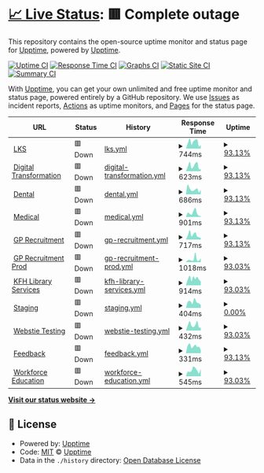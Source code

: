 # [📈 Live Status](https://upptime.github.io/upptime): <!--live status--> **🟥 Complete outage**

This repository contains the open-source uptime monitor and status page for [Upptime](https://upptime.js.org), powered by [Upptime](https://github.com/upptime/upptime).

[![Uptime CI](https://github.com/sankar-shunmuga/NWP-Monitor-Tool/workflows/Uptime%20CI/badge.svg)](https://github.com/sankar-shunmuga/NWP-Monitor-Tool/actions?query=workflow%3A%22Uptime+CI%22)
[![Response Time CI](https://github.com/sankar-shunmuga/NWP-Monitor-Tool/workflows/Response%20Time%20CI/badge.svg)](https://github.com/sankar-shunmuga/NWP-Monitor-Tool/actions?query=workflow%3A%22Response+Time+CI%22)
[![Graphs CI](https://github.com/sankar-shunmuga/NWP-Monitor-Tool/workflows/Graphs%20CI/badge.svg)](https://github.com/sankar-shunmuga/NWP-Monitor-Tool/actions?query=workflow%3A%22Graphs+CI%22)
[![Static Site CI](https://github.com/sankar-shunmuga/NWP-Monitor-Tool/workflows/Static%20Site%20CI/badge.svg)](https://github.com/sankar-shunmuga/NWP-Monitor-Tool/actions?query=workflow%3A%22Static+Site+CI%22)
[![Summary CI](https://github.com/sankar-shunmuga/NWP-Monitor-Tool/workflows/Summary%20CI/badge.svg)](https://github.com/sankar-shunmuga/NWP-Monitor-Tool/actions?query=workflow%3A%22Summary+CI%22)

With [Upptime](https://upptime.js.org), you can get your own unlimited and free uptime monitor and status page, powered entirely by a GitHub repository. We use [Issues](https://github.com/upptime/upptime/issues) as incident reports, [Actions](https://github.com/sankar-shunmuga/NWP-Monitor-Tool/actions) as uptime monitors, and [Pages](https://upptime.github.io/upptime) for the status page.

<!--start: status pages-->
<!-- This summary is generated by Upptime (https://github.com/upptime/upptime) -->
<!-- Do not edit this manually, your changes will be overwritten -->
<!-- prettier-ignore -->
| URL | Status | History | Response Time | Uptime |
| --- | ------ | ------- | ------------- | ------ |
| <img alt="" src="https://icons.duckduckgo.com/ip3/library.hee.nhs.uk.ico" height="13"> [LKS](https://library.hee.nhs.uk) | 🟥 Down | [lks.yml](https://github.com/sankar-shunmuga/NWP-Monitor-Tool/commits/HEAD/history/lks.yml) | <details><summary><img alt="Response time graph" src="./graphs/lks/response-time-week.png" height="20"> 744ms</summary><br><a href="https://sankar-shunmuga.github.io/NWP-Monitor-Tool/history/lks"><img alt="Response time 761" src="https://img.shields.io/endpoint?url=https%3A%2F%2Fraw.githubusercontent.com%2Fsankar-shunmuga%2FNWP-Monitor-Tool%2FHEAD%2Fapi%2Flks%2Fresponse-time.json"></a><br><a href="https://sankar-shunmuga.github.io/NWP-Monitor-Tool/history/lks"><img alt="24-hour response time 325" src="https://img.shields.io/endpoint?url=https%3A%2F%2Fraw.githubusercontent.com%2Fsankar-shunmuga%2FNWP-Monitor-Tool%2FHEAD%2Fapi%2Flks%2Fresponse-time-day.json"></a><br><a href="https://sankar-shunmuga.github.io/NWP-Monitor-Tool/history/lks"><img alt="7-day response time 744" src="https://img.shields.io/endpoint?url=https%3A%2F%2Fraw.githubusercontent.com%2Fsankar-shunmuga%2FNWP-Monitor-Tool%2FHEAD%2Fapi%2Flks%2Fresponse-time-week.json"></a><br><a href="https://sankar-shunmuga.github.io/NWP-Monitor-Tool/history/lks"><img alt="30-day response time 864" src="https://img.shields.io/endpoint?url=https%3A%2F%2Fraw.githubusercontent.com%2Fsankar-shunmuga%2FNWP-Monitor-Tool%2FHEAD%2Fapi%2Flks%2Fresponse-time-month.json"></a><br><a href="https://sankar-shunmuga.github.io/NWP-Monitor-Tool/history/lks"><img alt="1-year response time 827" src="https://img.shields.io/endpoint?url=https%3A%2F%2Fraw.githubusercontent.com%2Fsankar-shunmuga%2FNWP-Monitor-Tool%2FHEAD%2Fapi%2Flks%2Fresponse-time-year.json"></a></details> | <details><summary><a href="https://sankar-shunmuga.github.io/NWP-Monitor-Tool/history/lks">93.13%</a></summary><a href="https://sankar-shunmuga.github.io/NWP-Monitor-Tool/history/lks"><img alt="All-time uptime 99.94%" src="https://img.shields.io/endpoint?url=https%3A%2F%2Fraw.githubusercontent.com%2Fsankar-shunmuga%2FNWP-Monitor-Tool%2FHEAD%2Fapi%2Flks%2Fuptime.json"></a><br><a href="https://sankar-shunmuga.github.io/NWP-Monitor-Tool/history/lks"><img alt="24-hour uptime 51.91%" src="https://img.shields.io/endpoint?url=https%3A%2F%2Fraw.githubusercontent.com%2Fsankar-shunmuga%2FNWP-Monitor-Tool%2FHEAD%2Fapi%2Flks%2Fuptime-day.json"></a><br><a href="https://sankar-shunmuga.github.io/NWP-Monitor-Tool/history/lks"><img alt="7-day uptime 93.13%" src="https://img.shields.io/endpoint?url=https%3A%2F%2Fraw.githubusercontent.com%2Fsankar-shunmuga%2FNWP-Monitor-Tool%2FHEAD%2Fapi%2Flks%2Fuptime-week.json"></a><br><a href="https://sankar-shunmuga.github.io/NWP-Monitor-Tool/history/lks"><img alt="30-day uptime 98.42%" src="https://img.shields.io/endpoint?url=https%3A%2F%2Fraw.githubusercontent.com%2Fsankar-shunmuga%2FNWP-Monitor-Tool%2FHEAD%2Fapi%2Flks%2Fuptime-month.json"></a><br><a href="https://sankar-shunmuga.github.io/NWP-Monitor-Tool/history/lks"><img alt="1-year uptime 99.87%" src="https://img.shields.io/endpoint?url=https%3A%2F%2Fraw.githubusercontent.com%2Fsankar-shunmuga%2FNWP-Monitor-Tool%2FHEAD%2Fapi%2Flks%2Fuptime-year.json"></a></details>
| <img alt="" src="https://icons.duckduckgo.com/ip3/digital-transformation.hee.nhs.uk.ico" height="13"> [Digital Transformation](https://digital-transformation.hee.nhs.uk) | 🟥 Down | [digital-transformation.yml](https://github.com/sankar-shunmuga/NWP-Monitor-Tool/commits/HEAD/history/digital-transformation.yml) | <details><summary><img alt="Response time graph" src="./graphs/digital-transformation/response-time-week.png" height="20"> 623ms</summary><br><a href="https://sankar-shunmuga.github.io/NWP-Monitor-Tool/history/digital-transformation"><img alt="Response time 540" src="https://img.shields.io/endpoint?url=https%3A%2F%2Fraw.githubusercontent.com%2Fsankar-shunmuga%2FNWP-Monitor-Tool%2FHEAD%2Fapi%2Fdigital-transformation%2Fresponse-time.json"></a><br><a href="https://sankar-shunmuga.github.io/NWP-Monitor-Tool/history/digital-transformation"><img alt="24-hour response time 233" src="https://img.shields.io/endpoint?url=https%3A%2F%2Fraw.githubusercontent.com%2Fsankar-shunmuga%2FNWP-Monitor-Tool%2FHEAD%2Fapi%2Fdigital-transformation%2Fresponse-time-day.json"></a><br><a href="https://sankar-shunmuga.github.io/NWP-Monitor-Tool/history/digital-transformation"><img alt="7-day response time 623" src="https://img.shields.io/endpoint?url=https%3A%2F%2Fraw.githubusercontent.com%2Fsankar-shunmuga%2FNWP-Monitor-Tool%2FHEAD%2Fapi%2Fdigital-transformation%2Fresponse-time-week.json"></a><br><a href="https://sankar-shunmuga.github.io/NWP-Monitor-Tool/history/digital-transformation"><img alt="30-day response time 550" src="https://img.shields.io/endpoint?url=https%3A%2F%2Fraw.githubusercontent.com%2Fsankar-shunmuga%2FNWP-Monitor-Tool%2FHEAD%2Fapi%2Fdigital-transformation%2Fresponse-time-month.json"></a><br><a href="https://sankar-shunmuga.github.io/NWP-Monitor-Tool/history/digital-transformation"><img alt="1-year response time 593" src="https://img.shields.io/endpoint?url=https%3A%2F%2Fraw.githubusercontent.com%2Fsankar-shunmuga%2FNWP-Monitor-Tool%2FHEAD%2Fapi%2Fdigital-transformation%2Fresponse-time-year.json"></a></details> | <details><summary><a href="https://sankar-shunmuga.github.io/NWP-Monitor-Tool/history/digital-transformation">93.13%</a></summary><a href="https://sankar-shunmuga.github.io/NWP-Monitor-Tool/history/digital-transformation"><img alt="All-time uptime 99.94%" src="https://img.shields.io/endpoint?url=https%3A%2F%2Fraw.githubusercontent.com%2Fsankar-shunmuga%2FNWP-Monitor-Tool%2FHEAD%2Fapi%2Fdigital-transformation%2Fuptime.json"></a><br><a href="https://sankar-shunmuga.github.io/NWP-Monitor-Tool/history/digital-transformation"><img alt="24-hour uptime 51.91%" src="https://img.shields.io/endpoint?url=https%3A%2F%2Fraw.githubusercontent.com%2Fsankar-shunmuga%2FNWP-Monitor-Tool%2FHEAD%2Fapi%2Fdigital-transformation%2Fuptime-day.json"></a><br><a href="https://sankar-shunmuga.github.io/NWP-Monitor-Tool/history/digital-transformation"><img alt="7-day uptime 93.13%" src="https://img.shields.io/endpoint?url=https%3A%2F%2Fraw.githubusercontent.com%2Fsankar-shunmuga%2FNWP-Monitor-Tool%2FHEAD%2Fapi%2Fdigital-transformation%2Fuptime-week.json"></a><br><a href="https://sankar-shunmuga.github.io/NWP-Monitor-Tool/history/digital-transformation"><img alt="30-day uptime 98.42%" src="https://img.shields.io/endpoint?url=https%3A%2F%2Fraw.githubusercontent.com%2Fsankar-shunmuga%2FNWP-Monitor-Tool%2FHEAD%2Fapi%2Fdigital-transformation%2Fuptime-month.json"></a><br><a href="https://sankar-shunmuga.github.io/NWP-Monitor-Tool/history/digital-transformation"><img alt="1-year uptime 99.87%" src="https://img.shields.io/endpoint?url=https%3A%2F%2Fraw.githubusercontent.com%2Fsankar-shunmuga%2FNWP-Monitor-Tool%2FHEAD%2Fapi%2Fdigital-transformation%2Fuptime-year.json"></a></details>
| <img alt="" src="https://icons.duckduckgo.com/ip3/dental.hee.nhs.uk.ico" height="13"> [Dental](https://dental.hee.nhs.uk) | 🟥 Down | [dental.yml](https://github.com/sankar-shunmuga/NWP-Monitor-Tool/commits/HEAD/history/dental.yml) | <details><summary><img alt="Response time graph" src="./graphs/dental/response-time-week.png" height="20"> 686ms</summary><br><a href="https://sankar-shunmuga.github.io/NWP-Monitor-Tool/history/dental"><img alt="Response time 691" src="https://img.shields.io/endpoint?url=https%3A%2F%2Fraw.githubusercontent.com%2Fsankar-shunmuga%2FNWP-Monitor-Tool%2FHEAD%2Fapi%2Fdental%2Fresponse-time.json"></a><br><a href="https://sankar-shunmuga.github.io/NWP-Monitor-Tool/history/dental"><img alt="24-hour response time 432" src="https://img.shields.io/endpoint?url=https%3A%2F%2Fraw.githubusercontent.com%2Fsankar-shunmuga%2FNWP-Monitor-Tool%2FHEAD%2Fapi%2Fdental%2Fresponse-time-day.json"></a><br><a href="https://sankar-shunmuga.github.io/NWP-Monitor-Tool/history/dental"><img alt="7-day response time 686" src="https://img.shields.io/endpoint?url=https%3A%2F%2Fraw.githubusercontent.com%2Fsankar-shunmuga%2FNWP-Monitor-Tool%2FHEAD%2Fapi%2Fdental%2Fresponse-time-week.json"></a><br><a href="https://sankar-shunmuga.github.io/NWP-Monitor-Tool/history/dental"><img alt="30-day response time 732" src="https://img.shields.io/endpoint?url=https%3A%2F%2Fraw.githubusercontent.com%2Fsankar-shunmuga%2FNWP-Monitor-Tool%2FHEAD%2Fapi%2Fdental%2Fresponse-time-month.json"></a><br><a href="https://sankar-shunmuga.github.io/NWP-Monitor-Tool/history/dental"><img alt="1-year response time 751" src="https://img.shields.io/endpoint?url=https%3A%2F%2Fraw.githubusercontent.com%2Fsankar-shunmuga%2FNWP-Monitor-Tool%2FHEAD%2Fapi%2Fdental%2Fresponse-time-year.json"></a></details> | <details><summary><a href="https://sankar-shunmuga.github.io/NWP-Monitor-Tool/history/dental">93.13%</a></summary><a href="https://sankar-shunmuga.github.io/NWP-Monitor-Tool/history/dental"><img alt="All-time uptime 99.94%" src="https://img.shields.io/endpoint?url=https%3A%2F%2Fraw.githubusercontent.com%2Fsankar-shunmuga%2FNWP-Monitor-Tool%2FHEAD%2Fapi%2Fdental%2Fuptime.json"></a><br><a href="https://sankar-shunmuga.github.io/NWP-Monitor-Tool/history/dental"><img alt="24-hour uptime 51.91%" src="https://img.shields.io/endpoint?url=https%3A%2F%2Fraw.githubusercontent.com%2Fsankar-shunmuga%2FNWP-Monitor-Tool%2FHEAD%2Fapi%2Fdental%2Fuptime-day.json"></a><br><a href="https://sankar-shunmuga.github.io/NWP-Monitor-Tool/history/dental"><img alt="7-day uptime 93.13%" src="https://img.shields.io/endpoint?url=https%3A%2F%2Fraw.githubusercontent.com%2Fsankar-shunmuga%2FNWP-Monitor-Tool%2FHEAD%2Fapi%2Fdental%2Fuptime-week.json"></a><br><a href="https://sankar-shunmuga.github.io/NWP-Monitor-Tool/history/dental"><img alt="30-day uptime 98.42%" src="https://img.shields.io/endpoint?url=https%3A%2F%2Fraw.githubusercontent.com%2Fsankar-shunmuga%2FNWP-Monitor-Tool%2FHEAD%2Fapi%2Fdental%2Fuptime-month.json"></a><br><a href="https://sankar-shunmuga.github.io/NWP-Monitor-Tool/history/dental"><img alt="1-year uptime 99.86%" src="https://img.shields.io/endpoint?url=https%3A%2F%2Fraw.githubusercontent.com%2Fsankar-shunmuga%2FNWP-Monitor-Tool%2FHEAD%2Fapi%2Fdental%2Fuptime-year.json"></a></details>
| <img alt="" src="https://icons.duckduckgo.com/ip3/medical.hee.nhs.uk.ico" height="13"> [Medical](https://medical.hee.nhs.uk) | 🟥 Down | [medical.yml](https://github.com/sankar-shunmuga/NWP-Monitor-Tool/commits/HEAD/history/medical.yml) | <details><summary><img alt="Response time graph" src="./graphs/medical/response-time-week.png" height="20"> 901ms</summary><br><a href="https://sankar-shunmuga.github.io/NWP-Monitor-Tool/history/medical"><img alt="Response time 814" src="https://img.shields.io/endpoint?url=https%3A%2F%2Fraw.githubusercontent.com%2Fsankar-shunmuga%2FNWP-Monitor-Tool%2FHEAD%2Fapi%2Fmedical%2Fresponse-time.json"></a><br><a href="https://sankar-shunmuga.github.io/NWP-Monitor-Tool/history/medical"><img alt="24-hour response time 216" src="https://img.shields.io/endpoint?url=https%3A%2F%2Fraw.githubusercontent.com%2Fsankar-shunmuga%2FNWP-Monitor-Tool%2FHEAD%2Fapi%2Fmedical%2Fresponse-time-day.json"></a><br><a href="https://sankar-shunmuga.github.io/NWP-Monitor-Tool/history/medical"><img alt="7-day response time 901" src="https://img.shields.io/endpoint?url=https%3A%2F%2Fraw.githubusercontent.com%2Fsankar-shunmuga%2FNWP-Monitor-Tool%2FHEAD%2Fapi%2Fmedical%2Fresponse-time-week.json"></a><br><a href="https://sankar-shunmuga.github.io/NWP-Monitor-Tool/history/medical"><img alt="30-day response time 873" src="https://img.shields.io/endpoint?url=https%3A%2F%2Fraw.githubusercontent.com%2Fsankar-shunmuga%2FNWP-Monitor-Tool%2FHEAD%2Fapi%2Fmedical%2Fresponse-time-month.json"></a><br><a href="https://sankar-shunmuga.github.io/NWP-Monitor-Tool/history/medical"><img alt="1-year response time 889" src="https://img.shields.io/endpoint?url=https%3A%2F%2Fraw.githubusercontent.com%2Fsankar-shunmuga%2FNWP-Monitor-Tool%2FHEAD%2Fapi%2Fmedical%2Fresponse-time-year.json"></a></details> | <details><summary><a href="https://sankar-shunmuga.github.io/NWP-Monitor-Tool/history/medical">93.13%</a></summary><a href="https://sankar-shunmuga.github.io/NWP-Monitor-Tool/history/medical"><img alt="All-time uptime 99.95%" src="https://img.shields.io/endpoint?url=https%3A%2F%2Fraw.githubusercontent.com%2Fsankar-shunmuga%2FNWP-Monitor-Tool%2FHEAD%2Fapi%2Fmedical%2Fuptime.json"></a><br><a href="https://sankar-shunmuga.github.io/NWP-Monitor-Tool/history/medical"><img alt="24-hour uptime 51.91%" src="https://img.shields.io/endpoint?url=https%3A%2F%2Fraw.githubusercontent.com%2Fsankar-shunmuga%2FNWP-Monitor-Tool%2FHEAD%2Fapi%2Fmedical%2Fuptime-day.json"></a><br><a href="https://sankar-shunmuga.github.io/NWP-Monitor-Tool/history/medical"><img alt="7-day uptime 93.13%" src="https://img.shields.io/endpoint?url=https%3A%2F%2Fraw.githubusercontent.com%2Fsankar-shunmuga%2FNWP-Monitor-Tool%2FHEAD%2Fapi%2Fmedical%2Fuptime-week.json"></a><br><a href="https://sankar-shunmuga.github.io/NWP-Monitor-Tool/history/medical"><img alt="30-day uptime 98.42%" src="https://img.shields.io/endpoint?url=https%3A%2F%2Fraw.githubusercontent.com%2Fsankar-shunmuga%2FNWP-Monitor-Tool%2FHEAD%2Fapi%2Fmedical%2Fuptime-month.json"></a><br><a href="https://sankar-shunmuga.github.io/NWP-Monitor-Tool/history/medical"><img alt="1-year uptime 99.87%" src="https://img.shields.io/endpoint?url=https%3A%2F%2Fraw.githubusercontent.com%2Fsankar-shunmuga%2FNWP-Monitor-Tool%2FHEAD%2Fapi%2Fmedical%2Fuptime-year.json"></a></details>
| <img alt="" src="https://icons.duckduckgo.com/ip3/gprecruitment.hee.nhs.uk.ico" height="13"> [GP Recruitment](https://gprecruitment.hee.nhs.uk) | 🟥 Down | [gp-recruitment.yml](https://github.com/sankar-shunmuga/NWP-Monitor-Tool/commits/HEAD/history/gp-recruitment.yml) | <details><summary><img alt="Response time graph" src="./graphs/gp-recruitment/response-time-week.png" height="20"> 717ms</summary><br><a href="https://sankar-shunmuga.github.io/NWP-Monitor-Tool/history/gp-recruitment"><img alt="Response time 712" src="https://img.shields.io/endpoint?url=https%3A%2F%2Fraw.githubusercontent.com%2Fsankar-shunmuga%2FNWP-Monitor-Tool%2FHEAD%2Fapi%2Fgp-recruitment%2Fresponse-time.json"></a><br><a href="https://sankar-shunmuga.github.io/NWP-Monitor-Tool/history/gp-recruitment"><img alt="24-hour response time 289" src="https://img.shields.io/endpoint?url=https%3A%2F%2Fraw.githubusercontent.com%2Fsankar-shunmuga%2FNWP-Monitor-Tool%2FHEAD%2Fapi%2Fgp-recruitment%2Fresponse-time-day.json"></a><br><a href="https://sankar-shunmuga.github.io/NWP-Monitor-Tool/history/gp-recruitment"><img alt="7-day response time 717" src="https://img.shields.io/endpoint?url=https%3A%2F%2Fraw.githubusercontent.com%2Fsankar-shunmuga%2FNWP-Monitor-Tool%2FHEAD%2Fapi%2Fgp-recruitment%2Fresponse-time-week.json"></a><br><a href="https://sankar-shunmuga.github.io/NWP-Monitor-Tool/history/gp-recruitment"><img alt="30-day response time 760" src="https://img.shields.io/endpoint?url=https%3A%2F%2Fraw.githubusercontent.com%2Fsankar-shunmuga%2FNWP-Monitor-Tool%2FHEAD%2Fapi%2Fgp-recruitment%2Fresponse-time-month.json"></a><br><a href="https://sankar-shunmuga.github.io/NWP-Monitor-Tool/history/gp-recruitment"><img alt="1-year response time 778" src="https://img.shields.io/endpoint?url=https%3A%2F%2Fraw.githubusercontent.com%2Fsankar-shunmuga%2FNWP-Monitor-Tool%2FHEAD%2Fapi%2Fgp-recruitment%2Fresponse-time-year.json"></a></details> | <details><summary><a href="https://sankar-shunmuga.github.io/NWP-Monitor-Tool/history/gp-recruitment">93.13%</a></summary><a href="https://sankar-shunmuga.github.io/NWP-Monitor-Tool/history/gp-recruitment"><img alt="All-time uptime 99.94%" src="https://img.shields.io/endpoint?url=https%3A%2F%2Fraw.githubusercontent.com%2Fsankar-shunmuga%2FNWP-Monitor-Tool%2FHEAD%2Fapi%2Fgp-recruitment%2Fuptime.json"></a><br><a href="https://sankar-shunmuga.github.io/NWP-Monitor-Tool/history/gp-recruitment"><img alt="24-hour uptime 51.92%" src="https://img.shields.io/endpoint?url=https%3A%2F%2Fraw.githubusercontent.com%2Fsankar-shunmuga%2FNWP-Monitor-Tool%2FHEAD%2Fapi%2Fgp-recruitment%2Fuptime-day.json"></a><br><a href="https://sankar-shunmuga.github.io/NWP-Monitor-Tool/history/gp-recruitment"><img alt="7-day uptime 93.13%" src="https://img.shields.io/endpoint?url=https%3A%2F%2Fraw.githubusercontent.com%2Fsankar-shunmuga%2FNWP-Monitor-Tool%2FHEAD%2Fapi%2Fgp-recruitment%2Fuptime-week.json"></a><br><a href="https://sankar-shunmuga.github.io/NWP-Monitor-Tool/history/gp-recruitment"><img alt="30-day uptime 98.42%" src="https://img.shields.io/endpoint?url=https%3A%2F%2Fraw.githubusercontent.com%2Fsankar-shunmuga%2FNWP-Monitor-Tool%2FHEAD%2Fapi%2Fgp-recruitment%2Fuptime-month.json"></a><br><a href="https://sankar-shunmuga.github.io/NWP-Monitor-Tool/history/gp-recruitment"><img alt="1-year uptime 99.87%" src="https://img.shields.io/endpoint?url=https%3A%2F%2Fraw.githubusercontent.com%2Fsankar-shunmuga%2FNWP-Monitor-Tool%2FHEAD%2Fapi%2Fgp-recruitment%2Fuptime-year.json"></a></details>
| <img alt="" src="https://icons.duckduckgo.com/ip3/gprecruitment-prod.hee.nhs.uk.ico" height="13"> [GP Recruitment Prod](https://gprecruitment-prod.hee.nhs.uk) | 🟥 Down | [gp-recruitment-prod.yml](https://github.com/sankar-shunmuga/NWP-Monitor-Tool/commits/HEAD/history/gp-recruitment-prod.yml) | <details><summary><img alt="Response time graph" src="./graphs/gp-recruitment-prod/response-time-week.png" height="20"> 1018ms</summary><br><a href="https://sankar-shunmuga.github.io/NWP-Monitor-Tool/history/gp-recruitment-prod"><img alt="Response time 681" src="https://img.shields.io/endpoint?url=https%3A%2F%2Fraw.githubusercontent.com%2Fsankar-shunmuga%2FNWP-Monitor-Tool%2FHEAD%2Fapi%2Fgp-recruitment-prod%2Fresponse-time.json"></a><br><a href="https://sankar-shunmuga.github.io/NWP-Monitor-Tool/history/gp-recruitment-prod"><img alt="24-hour response time 906" src="https://img.shields.io/endpoint?url=https%3A%2F%2Fraw.githubusercontent.com%2Fsankar-shunmuga%2FNWP-Monitor-Tool%2FHEAD%2Fapi%2Fgp-recruitment-prod%2Fresponse-time-day.json"></a><br><a href="https://sankar-shunmuga.github.io/NWP-Monitor-Tool/history/gp-recruitment-prod"><img alt="7-day response time 1018" src="https://img.shields.io/endpoint?url=https%3A%2F%2Fraw.githubusercontent.com%2Fsankar-shunmuga%2FNWP-Monitor-Tool%2FHEAD%2Fapi%2Fgp-recruitment-prod%2Fresponse-time-week.json"></a><br><a href="https://sankar-shunmuga.github.io/NWP-Monitor-Tool/history/gp-recruitment-prod"><img alt="30-day response time 780" src="https://img.shields.io/endpoint?url=https%3A%2F%2Fraw.githubusercontent.com%2Fsankar-shunmuga%2FNWP-Monitor-Tool%2FHEAD%2Fapi%2Fgp-recruitment-prod%2Fresponse-time-month.json"></a><br><a href="https://sankar-shunmuga.github.io/NWP-Monitor-Tool/history/gp-recruitment-prod"><img alt="1-year response time 732" src="https://img.shields.io/endpoint?url=https%3A%2F%2Fraw.githubusercontent.com%2Fsankar-shunmuga%2FNWP-Monitor-Tool%2FHEAD%2Fapi%2Fgp-recruitment-prod%2Fresponse-time-year.json"></a></details> | <details><summary><a href="https://sankar-shunmuga.github.io/NWP-Monitor-Tool/history/gp-recruitment-prod">93.03%</a></summary><a href="https://sankar-shunmuga.github.io/NWP-Monitor-Tool/history/gp-recruitment-prod"><img alt="All-time uptime 99.94%" src="https://img.shields.io/endpoint?url=https%3A%2F%2Fraw.githubusercontent.com%2Fsankar-shunmuga%2FNWP-Monitor-Tool%2FHEAD%2Fapi%2Fgp-recruitment-prod%2Fuptime.json"></a><br><a href="https://sankar-shunmuga.github.io/NWP-Monitor-Tool/history/gp-recruitment-prod"><img alt="24-hour uptime 51.18%" src="https://img.shields.io/endpoint?url=https%3A%2F%2Fraw.githubusercontent.com%2Fsankar-shunmuga%2FNWP-Monitor-Tool%2FHEAD%2Fapi%2Fgp-recruitment-prod%2Fuptime-day.json"></a><br><a href="https://sankar-shunmuga.github.io/NWP-Monitor-Tool/history/gp-recruitment-prod"><img alt="7-day uptime 93.03%" src="https://img.shields.io/endpoint?url=https%3A%2F%2Fraw.githubusercontent.com%2Fsankar-shunmuga%2FNWP-Monitor-Tool%2FHEAD%2Fapi%2Fgp-recruitment-prod%2Fuptime-week.json"></a><br><a href="https://sankar-shunmuga.github.io/NWP-Monitor-Tool/history/gp-recruitment-prod"><img alt="30-day uptime 98.40%" src="https://img.shields.io/endpoint?url=https%3A%2F%2Fraw.githubusercontent.com%2Fsankar-shunmuga%2FNWP-Monitor-Tool%2FHEAD%2Fapi%2Fgp-recruitment-prod%2Fuptime-month.json"></a><br><a href="https://sankar-shunmuga.github.io/NWP-Monitor-Tool/history/gp-recruitment-prod"><img alt="1-year uptime 99.87%" src="https://img.shields.io/endpoint?url=https%3A%2F%2Fraw.githubusercontent.com%2Fsankar-shunmuga%2FNWP-Monitor-Tool%2FHEAD%2Fapi%2Fgp-recruitment-prod%2Fuptime-year.json"></a></details>
| <img alt="" src="https://icons.duckduckgo.com/ip3/kfh.libraryservices.nhs.uk.ico" height="13"> [KFH Library Services](https://kfh.libraryservices.nhs.uk) | 🟥 Down | [kfh-library-services.yml](https://github.com/sankar-shunmuga/NWP-Monitor-Tool/commits/HEAD/history/kfh-library-services.yml) | <details><summary><img alt="Response time graph" src="./graphs/kfh-library-services/response-time-week.png" height="20"> 914ms</summary><br><a href="https://sankar-shunmuga.github.io/NWP-Monitor-Tool/history/kfh-library-services"><img alt="Response time 851" src="https://img.shields.io/endpoint?url=https%3A%2F%2Fraw.githubusercontent.com%2Fsankar-shunmuga%2FNWP-Monitor-Tool%2FHEAD%2Fapi%2Fkfh-library-services%2Fresponse-time.json"></a><br><a href="https://sankar-shunmuga.github.io/NWP-Monitor-Tool/history/kfh-library-services"><img alt="24-hour response time 659" src="https://img.shields.io/endpoint?url=https%3A%2F%2Fraw.githubusercontent.com%2Fsankar-shunmuga%2FNWP-Monitor-Tool%2FHEAD%2Fapi%2Fkfh-library-services%2Fresponse-time-day.json"></a><br><a href="https://sankar-shunmuga.github.io/NWP-Monitor-Tool/history/kfh-library-services"><img alt="7-day response time 914" src="https://img.shields.io/endpoint?url=https%3A%2F%2Fraw.githubusercontent.com%2Fsankar-shunmuga%2FNWP-Monitor-Tool%2FHEAD%2Fapi%2Fkfh-library-services%2Fresponse-time-week.json"></a><br><a href="https://sankar-shunmuga.github.io/NWP-Monitor-Tool/history/kfh-library-services"><img alt="30-day response time 920" src="https://img.shields.io/endpoint?url=https%3A%2F%2Fraw.githubusercontent.com%2Fsankar-shunmuga%2FNWP-Monitor-Tool%2FHEAD%2Fapi%2Fkfh-library-services%2Fresponse-time-month.json"></a><br><a href="https://sankar-shunmuga.github.io/NWP-Monitor-Tool/history/kfh-library-services"><img alt="1-year response time 896" src="https://img.shields.io/endpoint?url=https%3A%2F%2Fraw.githubusercontent.com%2Fsankar-shunmuga%2FNWP-Monitor-Tool%2FHEAD%2Fapi%2Fkfh-library-services%2Fresponse-time-year.json"></a></details> | <details><summary><a href="https://sankar-shunmuga.github.io/NWP-Monitor-Tool/history/kfh-library-services">93.03%</a></summary><a href="https://sankar-shunmuga.github.io/NWP-Monitor-Tool/history/kfh-library-services"><img alt="All-time uptime 99.94%" src="https://img.shields.io/endpoint?url=https%3A%2F%2Fraw.githubusercontent.com%2Fsankar-shunmuga%2FNWP-Monitor-Tool%2FHEAD%2Fapi%2Fkfh-library-services%2Fuptime.json"></a><br><a href="https://sankar-shunmuga.github.io/NWP-Monitor-Tool/history/kfh-library-services"><img alt="24-hour uptime 51.18%" src="https://img.shields.io/endpoint?url=https%3A%2F%2Fraw.githubusercontent.com%2Fsankar-shunmuga%2FNWP-Monitor-Tool%2FHEAD%2Fapi%2Fkfh-library-services%2Fuptime-day.json"></a><br><a href="https://sankar-shunmuga.github.io/NWP-Monitor-Tool/history/kfh-library-services"><img alt="7-day uptime 93.03%" src="https://img.shields.io/endpoint?url=https%3A%2F%2Fraw.githubusercontent.com%2Fsankar-shunmuga%2FNWP-Monitor-Tool%2FHEAD%2Fapi%2Fkfh-library-services%2Fuptime-week.json"></a><br><a href="https://sankar-shunmuga.github.io/NWP-Monitor-Tool/history/kfh-library-services"><img alt="30-day uptime 98.40%" src="https://img.shields.io/endpoint?url=https%3A%2F%2Fraw.githubusercontent.com%2Fsankar-shunmuga%2FNWP-Monitor-Tool%2FHEAD%2Fapi%2Fkfh-library-services%2Fuptime-month.json"></a><br><a href="https://sankar-shunmuga.github.io/NWP-Monitor-Tool/history/kfh-library-services"><img alt="1-year uptime 99.87%" src="https://img.shields.io/endpoint?url=https%3A%2F%2Fraw.githubusercontent.com%2Fsankar-shunmuga%2FNWP-Monitor-Tool%2FHEAD%2Fapi%2Fkfh-library-services%2Fuptime-year.json"></a></details>
| <img alt="" src="https://icons.duckduckgo.com/ip3/staging.hee.nhs.uk.ico" height="13"> [Staging](https://staging.hee.nhs.uk) | 🟥 Down | [staging.yml](https://github.com/sankar-shunmuga/NWP-Monitor-Tool/commits/HEAD/history/staging.yml) | <details><summary><img alt="Response time graph" src="./graphs/staging/response-time-week.png" height="20"> 404ms</summary><br><a href="https://sankar-shunmuga.github.io/NWP-Monitor-Tool/history/staging"><img alt="Response time 537" src="https://img.shields.io/endpoint?url=https%3A%2F%2Fraw.githubusercontent.com%2Fsankar-shunmuga%2FNWP-Monitor-Tool%2FHEAD%2Fapi%2Fstaging%2Fresponse-time.json"></a><br><a href="https://sankar-shunmuga.github.io/NWP-Monitor-Tool/history/staging"><img alt="24-hour response time 217" src="https://img.shields.io/endpoint?url=https%3A%2F%2Fraw.githubusercontent.com%2Fsankar-shunmuga%2FNWP-Monitor-Tool%2FHEAD%2Fapi%2Fstaging%2Fresponse-time-day.json"></a><br><a href="https://sankar-shunmuga.github.io/NWP-Monitor-Tool/history/staging"><img alt="7-day response time 404" src="https://img.shields.io/endpoint?url=https%3A%2F%2Fraw.githubusercontent.com%2Fsankar-shunmuga%2FNWP-Monitor-Tool%2FHEAD%2Fapi%2Fstaging%2Fresponse-time-week.json"></a><br><a href="https://sankar-shunmuga.github.io/NWP-Monitor-Tool/history/staging"><img alt="30-day response time 652" src="https://img.shields.io/endpoint?url=https%3A%2F%2Fraw.githubusercontent.com%2Fsankar-shunmuga%2FNWP-Monitor-Tool%2FHEAD%2Fapi%2Fstaging%2Fresponse-time-month.json"></a><br><a href="https://sankar-shunmuga.github.io/NWP-Monitor-Tool/history/staging"><img alt="1-year response time 586" src="https://img.shields.io/endpoint?url=https%3A%2F%2Fraw.githubusercontent.com%2Fsankar-shunmuga%2FNWP-Monitor-Tool%2FHEAD%2Fapi%2Fstaging%2Fresponse-time-year.json"></a></details> | <details><summary><a href="https://sankar-shunmuga.github.io/NWP-Monitor-Tool/history/staging">0.00%</a></summary><a href="https://sankar-shunmuga.github.io/NWP-Monitor-Tool/history/staging"><img alt="All-time uptime 44.83%" src="https://img.shields.io/endpoint?url=https%3A%2F%2Fraw.githubusercontent.com%2Fsankar-shunmuga%2FNWP-Monitor-Tool%2FHEAD%2Fapi%2Fstaging%2Fuptime.json"></a><br><a href="https://sankar-shunmuga.github.io/NWP-Monitor-Tool/history/staging"><img alt="24-hour uptime 0.00%" src="https://img.shields.io/endpoint?url=https%3A%2F%2Fraw.githubusercontent.com%2Fsankar-shunmuga%2FNWP-Monitor-Tool%2FHEAD%2Fapi%2Fstaging%2Fuptime-day.json"></a><br><a href="https://sankar-shunmuga.github.io/NWP-Monitor-Tool/history/staging"><img alt="7-day uptime 0.00%" src="https://img.shields.io/endpoint?url=https%3A%2F%2Fraw.githubusercontent.com%2Fsankar-shunmuga%2FNWP-Monitor-Tool%2FHEAD%2Fapi%2Fstaging%2Fuptime-week.json"></a><br><a href="https://sankar-shunmuga.github.io/NWP-Monitor-Tool/history/staging"><img alt="30-day uptime 67.89%" src="https://img.shields.io/endpoint?url=https%3A%2F%2Fraw.githubusercontent.com%2Fsankar-shunmuga%2FNWP-Monitor-Tool%2FHEAD%2Fapi%2Fstaging%2Fuptime-month.json"></a><br><a href="https://sankar-shunmuga.github.io/NWP-Monitor-Tool/history/staging"><img alt="1-year uptime 70.84%" src="https://img.shields.io/endpoint?url=https%3A%2F%2Fraw.githubusercontent.com%2Fsankar-shunmuga%2FNWP-Monitor-Tool%2FHEAD%2Fapi%2Fstaging%2Fuptime-year.json"></a></details>
| <img alt="" src="https://icons.duckduckgo.com/ip3/website-testing.hee.nhs.uk.ico" height="13"> [Webstie Testing](https://website-testing.hee.nhs.uk) | 🟥 Down | [webstie-testing.yml](https://github.com/sankar-shunmuga/NWP-Monitor-Tool/commits/HEAD/history/webstie-testing.yml) | <details><summary><img alt="Response time graph" src="./graphs/webstie-testing/response-time-week.png" height="20"> 432ms</summary><br><a href="https://sankar-shunmuga.github.io/NWP-Monitor-Tool/history/webstie-testing"><img alt="Response time 400" src="https://img.shields.io/endpoint?url=https%3A%2F%2Fraw.githubusercontent.com%2Fsankar-shunmuga%2FNWP-Monitor-Tool%2FHEAD%2Fapi%2Fwebstie-testing%2Fresponse-time.json"></a><br><a href="https://sankar-shunmuga.github.io/NWP-Monitor-Tool/history/webstie-testing"><img alt="24-hour response time 237" src="https://img.shields.io/endpoint?url=https%3A%2F%2Fraw.githubusercontent.com%2Fsankar-shunmuga%2FNWP-Monitor-Tool%2FHEAD%2Fapi%2Fwebstie-testing%2Fresponse-time-day.json"></a><br><a href="https://sankar-shunmuga.github.io/NWP-Monitor-Tool/history/webstie-testing"><img alt="7-day response time 432" src="https://img.shields.io/endpoint?url=https%3A%2F%2Fraw.githubusercontent.com%2Fsankar-shunmuga%2FNWP-Monitor-Tool%2FHEAD%2Fapi%2Fwebstie-testing%2Fresponse-time-week.json"></a><br><a href="https://sankar-shunmuga.github.io/NWP-Monitor-Tool/history/webstie-testing"><img alt="30-day response time 462" src="https://img.shields.io/endpoint?url=https%3A%2F%2Fraw.githubusercontent.com%2Fsankar-shunmuga%2FNWP-Monitor-Tool%2FHEAD%2Fapi%2Fwebstie-testing%2Fresponse-time-month.json"></a><br><a href="https://sankar-shunmuga.github.io/NWP-Monitor-Tool/history/webstie-testing"><img alt="1-year response time 442" src="https://img.shields.io/endpoint?url=https%3A%2F%2Fraw.githubusercontent.com%2Fsankar-shunmuga%2FNWP-Monitor-Tool%2FHEAD%2Fapi%2Fwebstie-testing%2Fresponse-time-year.json"></a></details> | <details><summary><a href="https://sankar-shunmuga.github.io/NWP-Monitor-Tool/history/webstie-testing">93.03%</a></summary><a href="https://sankar-shunmuga.github.io/NWP-Monitor-Tool/history/webstie-testing"><img alt="All-time uptime 99.94%" src="https://img.shields.io/endpoint?url=https%3A%2F%2Fraw.githubusercontent.com%2Fsankar-shunmuga%2FNWP-Monitor-Tool%2FHEAD%2Fapi%2Fwebstie-testing%2Fuptime.json"></a><br><a href="https://sankar-shunmuga.github.io/NWP-Monitor-Tool/history/webstie-testing"><img alt="24-hour uptime 51.18%" src="https://img.shields.io/endpoint?url=https%3A%2F%2Fraw.githubusercontent.com%2Fsankar-shunmuga%2FNWP-Monitor-Tool%2FHEAD%2Fapi%2Fwebstie-testing%2Fuptime-day.json"></a><br><a href="https://sankar-shunmuga.github.io/NWP-Monitor-Tool/history/webstie-testing"><img alt="7-day uptime 93.03%" src="https://img.shields.io/endpoint?url=https%3A%2F%2Fraw.githubusercontent.com%2Fsankar-shunmuga%2FNWP-Monitor-Tool%2FHEAD%2Fapi%2Fwebstie-testing%2Fuptime-week.json"></a><br><a href="https://sankar-shunmuga.github.io/NWP-Monitor-Tool/history/webstie-testing"><img alt="30-day uptime 98.40%" src="https://img.shields.io/endpoint?url=https%3A%2F%2Fraw.githubusercontent.com%2Fsankar-shunmuga%2FNWP-Monitor-Tool%2FHEAD%2Fapi%2Fwebstie-testing%2Fuptime-month.json"></a><br><a href="https://sankar-shunmuga.github.io/NWP-Monitor-Tool/history/webstie-testing"><img alt="1-year uptime 99.87%" src="https://img.shields.io/endpoint?url=https%3A%2F%2Fraw.githubusercontent.com%2Fsankar-shunmuga%2FNWP-Monitor-Tool%2FHEAD%2Fapi%2Fwebstie-testing%2Fuptime-year.json"></a></details>
| <img alt="" src="https://icons.duckduckgo.com/ip3/feedback.hee.nhs.uk.ico" height="13"> [Feedback](https://feedback.hee.nhs.uk) | 🟥 Down | [feedback.yml](https://github.com/sankar-shunmuga/NWP-Monitor-Tool/commits/HEAD/history/feedback.yml) | <details><summary><img alt="Response time graph" src="./graphs/feedback/response-time-week.png" height="20"> 331ms</summary><br><a href="https://sankar-shunmuga.github.io/NWP-Monitor-Tool/history/feedback"><img alt="Response time 388" src="https://img.shields.io/endpoint?url=https%3A%2F%2Fraw.githubusercontent.com%2Fsankar-shunmuga%2FNWP-Monitor-Tool%2FHEAD%2Fapi%2Ffeedback%2Fresponse-time.json"></a><br><a href="https://sankar-shunmuga.github.io/NWP-Monitor-Tool/history/feedback"><img alt="24-hour response time 235" src="https://img.shields.io/endpoint?url=https%3A%2F%2Fraw.githubusercontent.com%2Fsankar-shunmuga%2FNWP-Monitor-Tool%2FHEAD%2Fapi%2Ffeedback%2Fresponse-time-day.json"></a><br><a href="https://sankar-shunmuga.github.io/NWP-Monitor-Tool/history/feedback"><img alt="7-day response time 331" src="https://img.shields.io/endpoint?url=https%3A%2F%2Fraw.githubusercontent.com%2Fsankar-shunmuga%2FNWP-Monitor-Tool%2FHEAD%2Fapi%2Ffeedback%2Fresponse-time-week.json"></a><br><a href="https://sankar-shunmuga.github.io/NWP-Monitor-Tool/history/feedback"><img alt="30-day response time 394" src="https://img.shields.io/endpoint?url=https%3A%2F%2Fraw.githubusercontent.com%2Fsankar-shunmuga%2FNWP-Monitor-Tool%2FHEAD%2Fapi%2Ffeedback%2Fresponse-time-month.json"></a><br><a href="https://sankar-shunmuga.github.io/NWP-Monitor-Tool/history/feedback"><img alt="1-year response time 428" src="https://img.shields.io/endpoint?url=https%3A%2F%2Fraw.githubusercontent.com%2Fsankar-shunmuga%2FNWP-Monitor-Tool%2FHEAD%2Fapi%2Ffeedback%2Fresponse-time-year.json"></a></details> | <details><summary><a href="https://sankar-shunmuga.github.io/NWP-Monitor-Tool/history/feedback">93.13%</a></summary><a href="https://sankar-shunmuga.github.io/NWP-Monitor-Tool/history/feedback"><img alt="All-time uptime 99.94%" src="https://img.shields.io/endpoint?url=https%3A%2F%2Fraw.githubusercontent.com%2Fsankar-shunmuga%2FNWP-Monitor-Tool%2FHEAD%2Fapi%2Ffeedback%2Fuptime.json"></a><br><a href="https://sankar-shunmuga.github.io/NWP-Monitor-Tool/history/feedback"><img alt="24-hour uptime 51.91%" src="https://img.shields.io/endpoint?url=https%3A%2F%2Fraw.githubusercontent.com%2Fsankar-shunmuga%2FNWP-Monitor-Tool%2FHEAD%2Fapi%2Ffeedback%2Fuptime-day.json"></a><br><a href="https://sankar-shunmuga.github.io/NWP-Monitor-Tool/history/feedback"><img alt="7-day uptime 93.13%" src="https://img.shields.io/endpoint?url=https%3A%2F%2Fraw.githubusercontent.com%2Fsankar-shunmuga%2FNWP-Monitor-Tool%2FHEAD%2Fapi%2Ffeedback%2Fuptime-week.json"></a><br><a href="https://sankar-shunmuga.github.io/NWP-Monitor-Tool/history/feedback"><img alt="30-day uptime 98.42%" src="https://img.shields.io/endpoint?url=https%3A%2F%2Fraw.githubusercontent.com%2Fsankar-shunmuga%2FNWP-Monitor-Tool%2FHEAD%2Fapi%2Ffeedback%2Fuptime-month.json"></a><br><a href="https://sankar-shunmuga.github.io/NWP-Monitor-Tool/history/feedback"><img alt="1-year uptime 99.87%" src="https://img.shields.io/endpoint?url=https%3A%2F%2Fraw.githubusercontent.com%2Fsankar-shunmuga%2FNWP-Monitor-Tool%2FHEAD%2Fapi%2Ffeedback%2Fuptime-year.json"></a></details>
| <img alt="" src="https://icons.duckduckgo.com/ip3/workforce-education.hee.nhs.uk.ico" height="13"> [Workforce Education](https://workforce-education.hee.nhs.uk) | 🟥 Down | [workforce-education.yml](https://github.com/sankar-shunmuga/NWP-Monitor-Tool/commits/HEAD/history/workforce-education.yml) | <details><summary><img alt="Response time graph" src="./graphs/workforce-education/response-time-week.png" height="20"> 545ms</summary><br><a href="https://sankar-shunmuga.github.io/NWP-Monitor-Tool/history/workforce-education"><img alt="Response time 419" src="https://img.shields.io/endpoint?url=https%3A%2F%2Fraw.githubusercontent.com%2Fsankar-shunmuga%2FNWP-Monitor-Tool%2FHEAD%2Fapi%2Fworkforce-education%2Fresponse-time.json"></a><br><a href="https://sankar-shunmuga.github.io/NWP-Monitor-Tool/history/workforce-education"><img alt="24-hour response time 459" src="https://img.shields.io/endpoint?url=https%3A%2F%2Fraw.githubusercontent.com%2Fsankar-shunmuga%2FNWP-Monitor-Tool%2FHEAD%2Fapi%2Fworkforce-education%2Fresponse-time-day.json"></a><br><a href="https://sankar-shunmuga.github.io/NWP-Monitor-Tool/history/workforce-education"><img alt="7-day response time 545" src="https://img.shields.io/endpoint?url=https%3A%2F%2Fraw.githubusercontent.com%2Fsankar-shunmuga%2FNWP-Monitor-Tool%2FHEAD%2Fapi%2Fworkforce-education%2Fresponse-time-week.json"></a><br><a href="https://sankar-shunmuga.github.io/NWP-Monitor-Tool/history/workforce-education"><img alt="30-day response time 461" src="https://img.shields.io/endpoint?url=https%3A%2F%2Fraw.githubusercontent.com%2Fsankar-shunmuga%2FNWP-Monitor-Tool%2FHEAD%2Fapi%2Fworkforce-education%2Fresponse-time-month.json"></a><br><a href="https://sankar-shunmuga.github.io/NWP-Monitor-Tool/history/workforce-education"><img alt="1-year response time 475" src="https://img.shields.io/endpoint?url=https%3A%2F%2Fraw.githubusercontent.com%2Fsankar-shunmuga%2FNWP-Monitor-Tool%2FHEAD%2Fapi%2Fworkforce-education%2Fresponse-time-year.json"></a></details> | <details><summary><a href="https://sankar-shunmuga.github.io/NWP-Monitor-Tool/history/workforce-education">93.03%</a></summary><a href="https://sankar-shunmuga.github.io/NWP-Monitor-Tool/history/workforce-education"><img alt="All-time uptime 99.94%" src="https://img.shields.io/endpoint?url=https%3A%2F%2Fraw.githubusercontent.com%2Fsankar-shunmuga%2FNWP-Monitor-Tool%2FHEAD%2Fapi%2Fworkforce-education%2Fuptime.json"></a><br><a href="https://sankar-shunmuga.github.io/NWP-Monitor-Tool/history/workforce-education"><img alt="24-hour uptime 51.18%" src="https://img.shields.io/endpoint?url=https%3A%2F%2Fraw.githubusercontent.com%2Fsankar-shunmuga%2FNWP-Monitor-Tool%2FHEAD%2Fapi%2Fworkforce-education%2Fuptime-day.json"></a><br><a href="https://sankar-shunmuga.github.io/NWP-Monitor-Tool/history/workforce-education"><img alt="7-day uptime 93.03%" src="https://img.shields.io/endpoint?url=https%3A%2F%2Fraw.githubusercontent.com%2Fsankar-shunmuga%2FNWP-Monitor-Tool%2FHEAD%2Fapi%2Fworkforce-education%2Fuptime-week.json"></a><br><a href="https://sankar-shunmuga.github.io/NWP-Monitor-Tool/history/workforce-education"><img alt="30-day uptime 98.40%" src="https://img.shields.io/endpoint?url=https%3A%2F%2Fraw.githubusercontent.com%2Fsankar-shunmuga%2FNWP-Monitor-Tool%2FHEAD%2Fapi%2Fworkforce-education%2Fuptime-month.json"></a><br><a href="https://sankar-shunmuga.github.io/NWP-Monitor-Tool/history/workforce-education"><img alt="1-year uptime 99.87%" src="https://img.shields.io/endpoint?url=https%3A%2F%2Fraw.githubusercontent.com%2Fsankar-shunmuga%2FNWP-Monitor-Tool%2FHEAD%2Fapi%2Fworkforce-education%2Fuptime-year.json"></a></details>

<!--end: status pages-->

[**Visit our status website →**](https://upptime.github.io/upptime)

## 📄 License

- Powered by: [Upptime](https://github.com/upptime/upptime)
- Code: [MIT](./LICENSE) © [Upptime](https://upptime.js.org)
- Data in the `./history` directory: [Open Database License](https://opendatacommons.org/licenses/odbl/1-0/)
